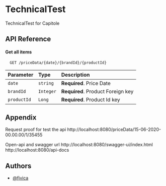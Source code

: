 
# TechnicalTest

TechnicalTest for Capitole


## API Reference

#### Get all items

```http
  GET /priceData/{date}/{brandId}/{productId}
```

| Parameter   | Type      | Description                       |
|:------------|:----------|:----------------------------------|
| `date`      | `string`  | **Required**. Price Date          |
| `brandId`   | `Integer` | **Required**. Product Foreign key |
| `productId` | `Long`    | **Required**. Product Id key      |

## Appendix

Request proof for test the api
http://localhost:8080/priceData/15-06-2020-00.00.00/1/35455

Open-api and swagger url
http://localhost:8080/swagger-ui/index.html
http://localhost:8080/api-docs

## Authors

- [@fjvica](https://www.github.com/fjvica)



